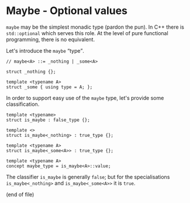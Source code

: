 # Maybe - Optional values

`maybe` may be the simplest monadic type (pardon the pun). In C++
there is `std::optional` which serves this role. At the level of pure
functional programming, there is no equivalent.

Let's introduce the `maybe` <q>type</q>.

```
// maybe<A> ::= _nothing | _some<A>

struct _nothing {};

template <typename A>
struct _some { using type = A; };
```

In order to support easy use of the `maybe` type, let's provide some
classification.

```
template <typename>
struct is_maybe : false_type {};

template <>
struct is_maybe<_nothing> : true_type {};

template <typename A>
struct is_maybe<_some<A>> : true_type {};

template <typename A>
concept maybe_type = is_maybe<A>::value;
```

The classifier `is_maybe` is generally `false`; but for the
specialisations `is_maybe<_nothing>` and `is_maybe<_some<A>>` it is
`true`.

(end of file)
